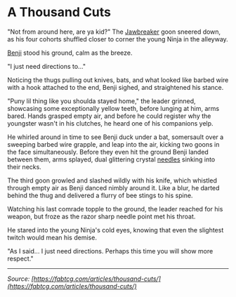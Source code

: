 # A Thousand Cuts

"Not from around here, are ya kid?" The [Jawbreaker](../../regions/rathe/pits/the-maw.md#jawbreakers) goon sneered down, as his four cohorts shuffled closer to corner the young Ninja in the alleyway.

[Benji](../../heroes-of-rathe/benji-about.md) stood his ground, calm as the breeze.

"I just need directions to..."

Noticing the thugs pulling out knives, bats, and what looked like barbed wire with a hook attached to the end, Benji sighed, and straightened his stance.

"Puny lil thing like you shoulda stayed home," the leader grinned, showcasing some exceptionally yellow teeth, before lunging at him, arms bared. Hands grasped empty air, and before he could register why the youngster wasn't in his clutches, he heard one of his companions yelp.

He whirled around in time to see Benji duck under a bat, somersault over a sweeping barbed wire grapple, and leap into the air, kicking two goons in the face simultaneously. Before they even hit the ground Benji landed between them, arms splayed, dual glittering crystal [needles](../../weapons/zephyr-needle.md) sinking into their necks.

The third goon growled and slashed wildly with his knife, which whistled through empty air as Benji danced nimbly around it. Like a blur, he darted behind the thug and delivered a flurry of bee stings to his spine.

Watching his last comrade topple to the ground, the leader reached for his weapon, but froze as the razor sharp needle point met his throat.

He stared into the young Ninja's cold eyes, knowing that even the slightest twitch would mean his demise.

"As I said... I just need directions. Perhaps this time you will show more respect."

---

_Source: [https://fabtcg.com/articles/thousand-cuts/](https://fabtcg.com/articles/thousand-cuts/)_
